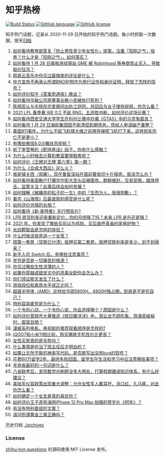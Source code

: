 # 知乎热榜
[![Build Status](https://github.com/ToWeLong/zhihu-hot-questions/workflows/CI/badge.svg)](https://github.com/ToWeLong/zhihu-hot-questions/actions)
[![GitHub language](https://img.shields.io/badge/language-golang-orange.svg)](https://golang.org/)
[![GitHub license](https://img.shields.io/github/license/ToWeLong/zhihu-hot-questions)](https://github.com/ToWeLong/zhihu-hot-questions/blob/main/LICENSE)

知乎热门话题，记录从 2020-11-29 日开始的知乎热门话题。每小时抓取一次数据，按天[归档](./archives)

<!-- BEGIN -->

1. [如何看待教育部答复「防止男性青少年女性化」提案，注重「阳刚之气」培养？什么才是「阳刚之气」，如何落实？](https://www.zhihu.com/question/441805437)
1. [如何看待 1 月 28 日美股游戏驿站 GME 被 Robinhood 等券商禁止买入，导致股价狂泻？](https://www.zhihu.com/question/441757711)
1. [网易云音乐中你见过最搞笑的评论是什么？](https://www.zhihu.com/question/66822815)
1. [中方宣布不再承认所谓BNO护照作为旅行证件和身份证明，释放了怎样的信号？](https://www.zhihu.com/question/441839927)
1. [如何评价知乎《答案奇遇夜》晚会？](https://www.zhihu.com/question/441882176)
1. [如何看待华融公司原董事长赖小民被执行死刑？](https://www.zhihu.com/question/441864413)
1. [陈翔否认与毛晓彤恋爱期间出轨江铠同，并回应与女子搂抱视频，你怎么看？](https://www.zhihu.com/question/441929214)
1. [2021 LPL 春季赛 WE 0:2 不敌 RNG，五连胜中断，如何评价这场比赛？](https://www.zhihu.com/question/441873567)
1. [如何看待西安交通大学学生在科创比赛中抄袭《GTA5》中的马克兔载具？](https://www.zhihu.com/question/441404733)
1. [如何看待 1 月 29 日海航集团因不能清偿到期债务，债权人申请破产重整？](https://www.zhihu.com/question/441857956)
1. [美国911事件，为什么不趁飞机撞大楼之前用导弹把飞机打下来，这样损失伤亡不是更小？](https://www.zhihu.com/question/440417070)
1. [有哪些微信8.0沙雕状态视频？](https://www.zhihu.com/question/441157372)
1. [听了李雪琴的《职场黑话》段子，你有什么感触？](https://www.zhihu.com/question/441887278)
1. [为什么小时候去计算机教室要带鞋套呢？](https://www.zhihu.com/question/441084170)
1. [如何评价《王牌对王牌 第六季》第一期？](https://www.zhihu.com/question/441866699)
1. [为什么《合成大西瓜》这么火？](https://www.zhihu.com/question/440976139)
1. [我是镇关西（郑屠），现在鲁智深站在面前要我切十斤瘦肉，我该怎么办？](https://www.zhihu.com/question/439475315)
1. [如何看待美国散户打爆华尔街大空头后被围攻，群聊被封，交易受限，媒体抨击，监管关注？此事后续会如何发展？](https://www.zhihu.com/question/441784921)
1. [如何理解《被嫌弃的松子的一生》中的「生而为人，我很抱歉」？](https://www.zhihu.com/question/20731248)
1. [看完《山海情》后最直观的感受是什么呢？](https://www.zhihu.com/question/441207868)
1. [如何评价许晴的长相？](https://www.zhihu.com/question/30171889)
1. [如何看待《新·奥特曼》先行预告片?](https://www.zhihu.com/question/441795353)
1. [LPR 房贷利率迎来重新定价，你的月供降了吗？未来 LPR 是升还是降？](https://www.zhihu.com/question/438108136)
1. [2021 年，你发现了哪些买前以为鸡肋、买后直呼真香的家电好物？](https://www.zhihu.com/question/439261537)
1. [长四颗智齿是怎样的体验？](https://www.zhihu.com/question/342153420)
1. [什么时候该放弃追一个女孩？](https://www.zhihu.com/question/295186962)
1. [把第一套房（贷款已付清）抵押买第二套房，抵押贷款利率是多少，划不划得来？](https://www.zhihu.com/question/434262887)
1. [新手入坑 Switch 后，有哪些注意事项？](https://www.zhihu.com/question/304137393)
1. [贫穷是否是一切痛苦的根源？](https://www.zhihu.com/question/304960873)
1. [你见过哪些生性凉薄的人？](https://www.zhihu.com/question/429319229)
1. [如果你穿越成甜宠文中的恶毒女配你会怎么办？](https://www.zhihu.com/question/367845869)
1. [你们领证那天发生了什么？](https://www.zhihu.com/question/426768936)
1. [游戏段位和素质水平成正比吗？](https://www.zhihu.com/question/440913620)
1. [超威半导体（AMD）这样给华硕5800H、4800H独占期，到底是不是坑自己？](https://www.zhihu.com/question/439973834)
1. [特别容易疲劳是为什么？](https://www.zhihu.com/question/20411759)
1. [一个令你心动，一个令你心安，你会选择哪个？原因是什么？](https://www.zhihu.com/question/441385194)
1. [如何评价营销号大量推送《假日暖洋洋》中，郑云龙不顾形象，饰演高峻裕时，面容丑陋？](https://www.zhihu.com/question/441810671)
1. [漫威系列电影、电视剧的推荐观看顺序是怎样的?](https://www.zhihu.com/question/27673308)
1. [iQOO7和小米11相比较，购买哪款手机性价比更高？](https://www.zhihu.com/question/438938026)
1. [女性买房真的是劣势吗？](https://www.zhihu.com/question/433146146)
1. [什么事情是你当了班主任后才明白的？](https://www.zhihu.com/question/279630553)
1. [如果让无所不能的神来写代码，是否能写出没有bug的软件？](https://www.zhihu.com/question/435533536)
1. [花费60万留学2年，最终失败回国，留学生在生活和学习中应注意哪些事项？](https://www.zhihu.com/question/438922674)
1. [辛弃疾最好的一句词是什么？](https://www.zhihu.com/question/47242721)
1. [八省联考后，发现数学光刷题没多大用处，打算假期建成知识体系，有什么好建议？](https://www.zhihu.com/question/441150865)
1. [美陆军仪容政策出现重大调整：允许女性军人戴耳环、涂口红、扎马尾，对此你怎么看？](https://www.zhihu.com/question/441618494)
1. [如何确定一个女生是真的喜欢你？](https://www.zhihu.com/question/404790111)
1. [如何评价王子逸导演用iPhone 12 Pro Max 拍摄的贺岁片《阿年》？](https://www.zhihu.com/question/441782238)
1. [有没有特别委屈的文案？](https://www.zhihu.com/question/440934709)
1. [请问所谓黄金三章正确吗？](https://www.zhihu.com/question/63109339)

<!-- END -->

历史归档 [./archives](./archives)


### License
[zhihu-hot-questions](https://github.com/towelong/zhihu-hot-questions) 的源码使用 MIT License 发布。